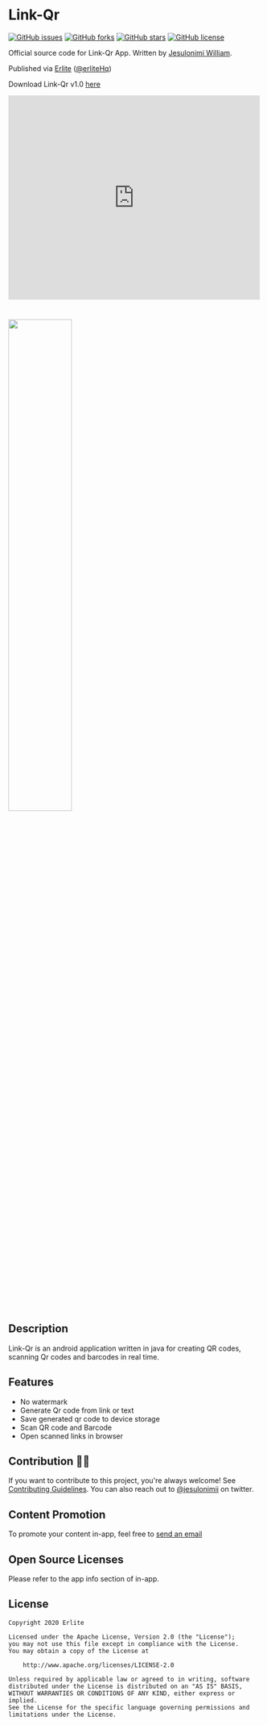 # Link-Qr
[![GitHub issues](https://img.shields.io/github/issues/jesulonimii/Link-Qr?style=social)](https://github.com/jesulonimii/Link-Qr/issues)
[![GitHub forks](https://img.shields.io/github/forks/jesulonimii/Link-Qr?style=flat-square)](https://github.com/jesulonimii/Link-Qr/network) 
[![GitHub stars](https://img.shields.io/github/stars/jesulonimii/Link-Qr?style=flat-square)](https://github.com/jesulonimii/Link-Qr/stargazers) 
[![GitHub license](https://img.shields.io/github/license/jesulonimii/Link-Qr?style=flat-square)](https://github.com/jesulonimii/Link-Qr)  




Official source code for Link-Qr App.
Written by [Jesulonimi William](https://twitter.com/jesulonimii).

Published via [Erlite](https://github.com/erliteHq) ([@erliteHq](https://twitter.com/erliteHq))

Download Link-Qr v1.0 [here](https://bit.ly/2MUKVCB)


<iframe style="border: none;" src="https://cards.producthunt.com/cards/posts/284118?v=1" width="500" height="405" frameborder="0" scrolling="no" allowfullscreen></iframe>

# 
<img src="https://user-images.githubusercontent.com/70331030/107851963-e9bc6400-6e0d-11eb-8486-726335db1649.jpeg" width="50%"/>

# 

## Description

Link-Qr is an android application written in java for creating QR codes, scanning Qr codes and barcodes in real time.


## Features
- No watermark
- Generate Qr code from link or text
- Save generated qr code to device storage
- Scan QR code and Barcode
- Open scanned links in browser


## Contribution 🙋‍♂️

If you want to contribute to this project, you're always welcome! See [Contributing Guidelines](CONTRIBUTING.md). You can also reach out to [@jesulonimii](https://twitter.com/jesulonimii) on twitter.

## Content Promotion
To promote your content in-app, feel free to <a href="mailto:erlite.team@gmail.com">send an email</a>

## Open Source Licenses
Please refer to the app info section of in-app.


## License

```
Copyright 2020 Erlite

Licensed under the Apache License, Version 2.0 (the "License");
you may not use this file except in compliance with the License.
You may obtain a copy of the License at

    http://www.apache.org/licenses/LICENSE-2.0

Unless required by applicable law or agreed to in writing, software
distributed under the License is distributed on an "AS IS" BASIS,
WITHOUT WARRANTIES OR CONDITIONS OF ANY KIND, either express or implied.
See the License for the specific language governing permissions and
limitations under the License.
```

